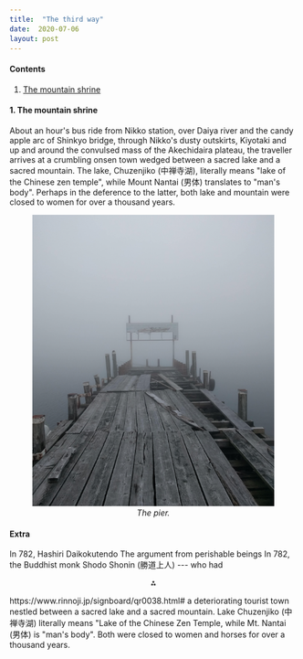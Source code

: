 ```yaml
---
title:  "The third way"
date:  2020-07-06
layout: post
---
```


#### Contents

1. <a href="#sec-1">The mountain shrine</a>

#### 1. The mountain shrine<a id="sec-1" name="sec-1"></a>

About an hour's bus ride from Nikko station, over Daiya river
and the candy apple arc of Shinkyo bridge, through Nikko's dusty
outskirts, Kiyotaki and up and around the convulsed mass of the
Akechidaira plateau, the traveller arrives at a crumbling onsen town
wedged between a sacred lake and a sacred mountain.
The lake, Chuzenjiko (中禅寺湖), literally means "lake of the Chinese
zen temple", while Mount Nantai (男体) translates to "man's body".
Perhaps in the deference to the latter, both lake and mountain were
closed to women for over a thousand years.

<figure>
    <div style="text-align:center"><img src ="/images/photos/lake1.png" />
    <figcaption><i>The pier.</i></figcaption>
	</div>
</figure>


#### Extra

In 782,
Hashiri Daikokutendo
The argument from perishable beings
In 782, the Buddhist monk Shodo Shonin (勝道上人) --- who had 
<p align="center">
  ⁂
</p>
https://www.rinnoji.jp/signboard/qr0038.html#
a
deteriorating tourist town nestled between a sacred lake and a sacred mountain.
Lake Chuzenjiko (中禅寺湖) literally means "Lake of the Chinese Zen
Temple, while Mt. Nantai (男体) is "man's body".
Both were closed to women and horses for over a thousand years.
